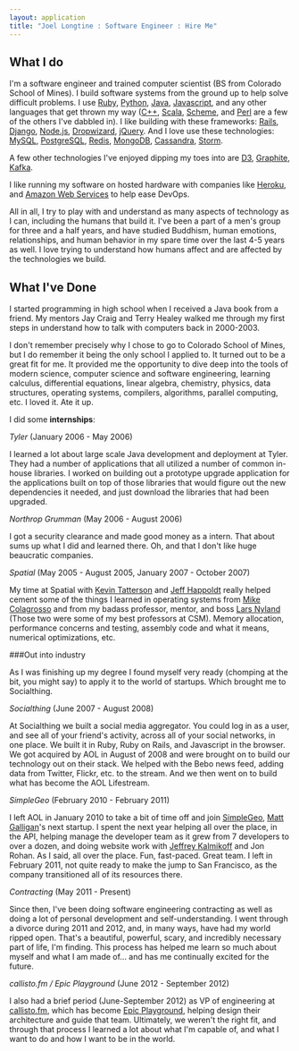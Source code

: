 ```yaml
---
layout: application
title: "Joel Longtine : Software Engineer : Hire Me"
---
```


## What I do

I'm a software engineer and trained computer scientist (BS from Colorado School of Mines). I build software systems from the ground up to help solve difficult problems. I use [Ruby](http://www.ruby-lang.org/en/), [Python](http://www.python.org/), [Java](http://www.java.com/en/), [Javascript](http://en.wikipedia.org/wiki/JavaScript), and any other languages that get thrown my way ([C++](http://en.wikipedia.org/wiki/C%2B%2B), [Scala](http://www.scala-lang.org/), [Scheme](http://en.wikipedia.org/wiki/Scheme_%28programming_language%29), and [Perl](http://www.perl.org/) are a few of the others I've dabbled in). I like building with these frameworks: [Rails](http://rubyonrails.org/), [Django](https://www.djangoproject.com/), [Node.js](http://nodejs.org/), [Dropwizard](http://dropwizard.codahale.com/), [jQuery](http://jquery.com/). And I love use these technologies: [MySQL](http://www.mysql.com/), [PostgreSQL](http://www.postgresql.org/), [Redis](http://redis.io/), [MongoDB](http://www.mongodb.org/), [Cassandra](http://cassandra.apache.org/), [Storm](http://storm-project.net/). 

A few other technologies I've enjoyed dipping my toes into are [D3](http://d3js.org/), [Graphite](http://graphite.wikidot.com/), [Kafka](http://kafka.apache.org/). 

I like running my software on hosted hardware with companies like [Heroku](http://www.heroku.com/), and [Amazon Web Services](http://aws.amazon.com/) to help ease DevOps. 

All in all, I try to play with and understand as many aspects of technology as I can, including the humans that build it. I've been a part of a men's group for three and a half years, and have studied Buddhism, human emotions, relationships, and human behavior in my spare time over the last 4-5 years as well. I love trying to understand how humans affect and are affected by the technologies we build. 


## What I've Done

I started programming in high school when I received a Java book from a friend. My mentors Jay Craig and Terry Healey walked me through my first steps in understand how to talk with computers back in 2000-2003. 

I don't remember precisely why I chose to go to Colorado School of Mines, but I do remember it being the only school I applied to. It turned out to be a great fit for me. It provided me the opportunity to dive deep into the tools of modern science, computer science and software engineering, learning calculus, differential equations, linear algebra, chemistry, physics, data structures, operating systems, compilers, algorithms, parallel computing, etc. I loved it. Ate it up. 

I did some **internships**:  

*Tyler* (January 2006 - May 2006)

I learned a lot about large scale Java development and deployment at Tyler. They had a number of applications that all utilized a number of common in-house libraries. I worked on building out a prototype upgrade application for the applications built on top of those libraries that would figure out the new dependencies it needed, and just download the libraries that had been upgraded. 

*Northrop Grumman* (May 2006 - August 2006)

I got a security clearance and made good money as a intern. That about sums up what I did and learned there. Oh, and that I don't like huge beaucratic companies. 

*Spatial* (May 2005 - August 2005, January 2007 - October 2007)

My time at Spatial with [Kevin Tatterson](www.linkedin.com/pub/kevin-tatterson/5/555/946/) and [Jeff Happoldt](www.linkedin.com/pub/jeff-happoldt/11/9a2/1a4) really helped cement some of the things I learned in operating systems from [Mike Colagrosso](http://colagrosso.net/) and from my badass professor, mentor, and boss [Lars Nyland](http://www.linkedin.com/pub/lars-nyland/12/610/7b3) (Those two were some of my best professors at CSM). Memory allocation, performance concerns and testing, assembly code and what it means, numerical optimizations, etc.

###Out into industry

As I was finishing up my degree I found myself very ready (chomping at the bit, you might say) to apply it to the world of startups. Which brought me to Socialthing.

*Socialthing* (June 2007 - August 2008)

At Socialthing we built a social media aggregator. You could log in as a user, and see all of your friend's activity, across all of your social networks, in one place. We built it in Ruby, Ruby on Rails, and Javascript in the browser. We got acquired by AOL in August of 2008 and were brought on to build our technology out on their stack. We helped with the Bebo news feed, adding data from Twitter, Flickr, etc. to the stream. And we then went on to build what has become the AOL Lifestream.

*SimpleGeo* (February 2010 - February 2011)

I left AOL in January 2010 to take a bit of time off and join [SimpleGeo](http://www.crunchbase.com/company/simplegeo), [Matt Galligan](http://mgalligan.com/)'s next startup. I spent the next year helping all over the place, in the API, helping manage the developer team as it grew from 7 developers to over a dozen, and doing website work with [Jeffrey Kalmikoff](http://www.callmejeffrey.com) and Jon Rohan. As I said, all over the place. Fun, fast-paced. Great team. I left in February 2011, not quite ready to make the jump to San Francisco, as the company transitioned all of its resources there.

*Contracting* (May 2011 - Present)

Since then, I've been doing software engineering contracting as well as doing a lot of personal development and self-understanding. I went through a divorce during 2011 and 2012, and, in many ways, have had my world ripped open. That's a beautiful, powerful, scary, and incredibly necessary part of life, I'm finding. This process has helped me learn so much about myself and what I am made of... and has me continually excited for the future.

*callisto.fm / Epic Playground* (June 2012 - September 2012)

I also had a brief period (June-September 2012) as VP of engineering at [callisto.fm](http://callisto.fm), which has become [Epic Playground](http://www.epicplayground.com/), helping design their architecture and guide that team. Ultimately, we weren't the right fit, and through that process I learned a lot about what I'm capable of, and what I want to do and how I want to be in the world. 